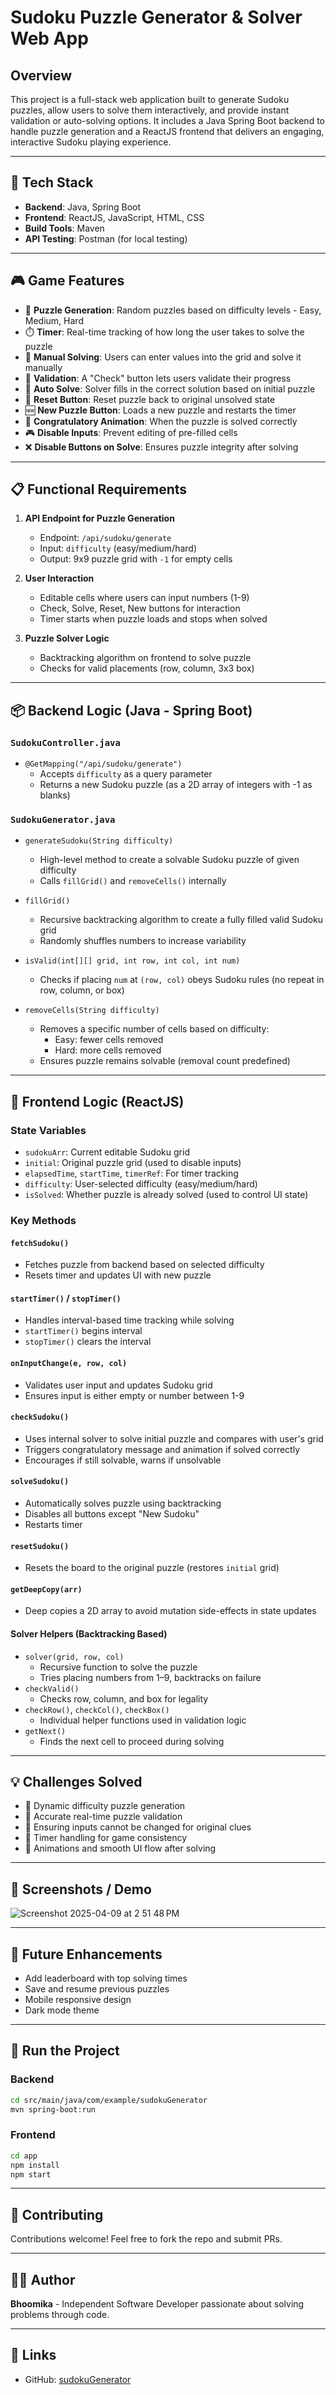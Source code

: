 # Sudoku Puzzle Generator & Solver Web App

## Overview
This project is a full-stack web application built to generate Sudoku puzzles, allow users to solve them interactively, and provide instant validation or auto-solving options. It includes a Java Spring Boot backend to handle puzzle generation and a ReactJS frontend that delivers an engaging, interactive Sudoku playing experience.

---

## 🔧 Tech Stack
- **Backend**: Java, Spring Boot
- **Frontend**: ReactJS, JavaScript, HTML, CSS
- **Build Tools**: Maven
- **API Testing**: Postman (for local testing)

---

## 🎮 Game Features
- 🧩 **Puzzle Generation**: Random puzzles based on difficulty levels - Easy, Medium, Hard
- ⏱️ **Timer**: Real-time tracking of how long the user takes to solve the puzzle
- 🧠 **Manual Solving**: Users can enter values into the grid and solve it manually
- 🧪 **Validation**: A "Check" button lets users validate their progress
- 🧙 **Auto Solve**: Solver fills in the correct solution based on initial puzzle
- 🔁 **Reset Button**: Reset puzzle back to original unsolved state
- 🆕 **New Puzzle Button**: Loads a new puzzle and restarts the timer
- 🎉 **Congratulatory Animation**: When the puzzle is solved correctly
- 🎮 **Disable Inputs**: Prevent editing of pre-filled cells
- ❌ **Disable Buttons on Solve**: Ensures puzzle integrity after solving

---

## 📋 Functional Requirements
1. **API Endpoint for Puzzle Generation**
   - Endpoint: `/api/sudoku/generate`
   - Input: `difficulty` (easy/medium/hard)
   - Output: 9x9 puzzle grid with `-1` for empty cells

2. **User Interaction**
   - Editable cells where users can input numbers (1-9)
   - Check, Solve, Reset, New buttons for interaction
   - Timer starts when puzzle loads and stops when solved

3. **Puzzle Solver Logic**
   - Backtracking algorithm on frontend to solve puzzle
   - Checks for valid placements (row, column, 3x3 box)

---

## 📦 Backend Logic (Java - Spring Boot)

### `SudokuController.java`
- `@GetMapping("/api/sudoku/generate")`
  - Accepts `difficulty` as a query parameter
  - Returns a new Sudoku puzzle (as a 2D array of integers with -1 as blanks)

### `SudokuGenerator.java`
- `generateSudoku(String difficulty)`
  - High-level method to create a solvable Sudoku puzzle of given difficulty
  - Calls `fillGrid()` and `removeCells()` internally

- `fillGrid()`
  - Recursive backtracking algorithm to create a fully filled valid Sudoku grid
  - Randomly shuffles numbers to increase variability

- `isValid(int[][] grid, int row, int col, int num)`
  - Checks if placing `num` at `(row, col)` obeys Sudoku rules (no repeat in row, column, or box)

- `removeCells(String difficulty)`
  - Removes a specific number of cells based on difficulty:
    - Easy: fewer cells removed
    - Hard: more cells removed
  - Ensures puzzle remains solvable (removal count predefined)

---

## 🎨 Frontend Logic (ReactJS)

### State Variables
- `sudokuArr`: Current editable Sudoku grid
- `initial`: Original puzzle grid (used to disable inputs)
- `elapsedTime`, `startTime`, `timerRef`: For timer tracking
- `difficulty`: User-selected difficulty (easy/medium/hard)
- `isSolved`: Whether puzzle is already solved (used to control UI state)

### Key Methods

#### `fetchSudoku()`
- Fetches puzzle from backend based on selected difficulty
- Resets timer and updates UI with new puzzle

#### `startTimer()` / `stopTimer()`
- Handles interval-based time tracking while solving
- `startTimer()` begins interval
- `stopTimer()` clears the interval

#### `onInputChange(e, row, col)`
- Validates user input and updates Sudoku grid
- Ensures input is either empty or number between 1-9

#### `checkSudoku()`
- Uses internal solver to solve initial puzzle and compares with user's grid
- Triggers congratulatory message and animation if solved correctly
- Encourages if still solvable, warns if unsolvable

#### `solveSudoku()`
- Automatically solves puzzle using backtracking
- Disables all buttons except "New Sudoku"
- Restarts timer

#### `resetSudoku()`
- Resets the board to the original puzzle (restores `initial` grid)

#### `getDeepCopy(arr)`
- Deep copies a 2D array to avoid mutation side-effects in state updates

#### Solver Helpers (Backtracking Based)
- `solver(grid, row, col)`
  - Recursive function to solve the puzzle
  - Tries placing numbers from 1–9, backtracks on failure
- `checkValid()`
  - Checks row, column, and box for legality
- `checkRow()`, `checkCol()`, `checkBox()`
  - Individual helper functions used in validation logic
- `getNext()`
  - Finds the next cell to proceed during solving

---

## 💡 Challenges Solved
- 🧠 Dynamic difficulty puzzle generation
- 🧪 Accurate real-time puzzle validation
- 🎯 Ensuring inputs cannot be changed for original clues
- 🔄 Timer handling for game consistency
- 🎉 Animations and smooth UI flow after solving

---

## 📸 Screenshots / Demo

![Screenshot 2025-04-09 at 2 51 48 PM](https://github.com/user-attachments/assets/c7a19f74-d8d9-400c-9a58-5f2ac13b5e05)

---

## 🚀 Future Enhancements
- Add leaderboard with top solving times
- Save and resume previous puzzles
- Mobile responsive design
- Dark mode theme

---

## 🧩 Run the Project
### Backend
```bash
cd src/main/java/com/example/sudokuGenerator
mvn spring-boot:run
```

### Frontend
```bash
cd app
npm install
npm start
```

---

## 🤝 Contributing
Contributions welcome! Feel free to fork the repo and submit PRs.

---

## 👩‍💻 Author
**Bhoomika** - Independent Software Developer passionate about solving problems through code.

---

## 📎 Links
- GitHub: [sudokuGenerator](https://github.com/bhoomika1996/portfolioProjects/tree/main/sudokuGenerator)

